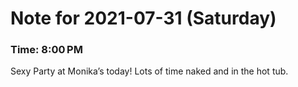 # Note for 2021-07-31 (Saturday)
### Time: 8:00 PM

Sexy Party at Monika’s today! Lots of time naked and in the hot tub.
